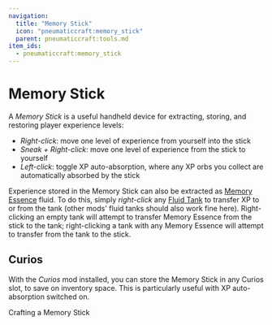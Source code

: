 ```yaml
---
navigation:
  title: "Memory Stick"
  icon: "pneumaticcraft:memory_stick"
  parent: pneumaticcraft:tools.md
item_ids:
  - pneumaticcraft:memory_stick
---
```


# Memory Stick

A *Memory Stick* is a useful handheld device for extracting, storing, and restoring player experience levels:
- *Right-click*: move one level of experience from yourself into the stick
- *Sneak + Right-click*: move one level of experience from the stick to yourself
- *Left-click*: toggle XP auto-absorption, where any XP orbs you collect are automatically absorbed by the stick

Experience stored in the Memory Stick can also be extracted as [Memory Essence](../memory_essence.md) fluid. To do this, simply *right-click* any [Fluid Tank](../tanks.md) to transfer XP to or from the tank (other mods' fluid tanks should also work fine here). Right-clicking an empty tank will attempt to transfer Memory Essence from the stick to the tank; right-clicking a tank with any Memory Essence will attempt to transfer from the tank to the stick.

## Curios

With the *Curios* mod installed, you can store the Memory Stick in any Curios slot, to save on inventory space. This is particularly useful with XP auto-absorption switched on.

Crafting a Memory Stick

<Recipe id="pneumaticcraft:memory_stick" />

